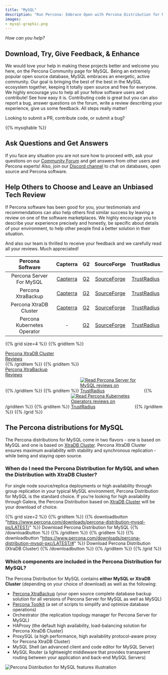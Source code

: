 ```yaml
---
title: "MySQL"
description: "Run Percona: Embrace Open with Percona Distribution for MySQL"
images:
- mysql-graphic.png
---
```


*How can you help?*

## Download, Try, Give Feedback, & Enhance

We would love your help in making these projects better and welcome you here, on the Percona Community page for MySQL. Being an extremely popular open source database, MySQL embraces an energetic, active community. Our goal is bringing the best of the best in the MySQL ecosystem together, keeping it totally open source and free for everyone. We highly encourage you to help all your fellow software users and contribute! See how easy it is. Contributing code is great but you can also report a bug, answer questions on the forum, write a review describing your experience, give us some feedback. All steps really matter!  

Looking to submit a PR, contribute code, or submit a bug?

{{% mysqltable %}}

## Ask Questions and Get Answers

If you face any situation you are not sure how to proceed with, ask your questions on our [Community Forum](https://forums.percona.com/c/mysql-mariadb/36) and get answers from other users and Percona experts! Also, join our [Discord channel](http://per.co.na/discord) to chat on databases, open source and Percona software.

## Help Others to Choose and Leave an Unbiased Tech Review

If Percona software has been good for you, your testimonials and recommendations can also help others find similar success by leaving a review on one of the software marketplaces. We highly encourage you to describe your experience precisely and honestly, be specific about details of your environment, to help other people find a better solution in their situation.

And also our team is thrilled to receive your feedback and we carefully read all your reviews. Much appreciated!

| Percona Software | Capterra | G2 | SourceForge | TrustRadius |
|:----------------:|:--------:|:--:|:-----------:|:-----------:|
| Percona Server For MySQL | [Capterra](https://reviews.capterra.com/new/133993) | [G2](https://www.g2.com/products/percona-server/reviews/) | [SourceForge](https://sourceforge.net/software/product/Percona-Server/) | [TrustRadius](https://www.trustradius.com/products/percona-server-for-mysql/reviews) |
| Percona XtraBackup | [Capterra](https://reviews.capterra.com/new/205293) | [G2](https://www.g2.com/products/percona-xtrabackup-for-mysql/reviews/) | [SourceForge](https://sourceforge.net/software/product/Percona-XtraBackup/) | [TrustRadius](https://www.trustradius.com/products/percona-xtrabackup/reviews) |
| Percona XtraDB Cluster | [Capterra](https://www.capterra.com/p/203955/Percona-XtraDB-Cluster/) | [G2](https://www.g2.com/products/percona-xtradb-cluster-pxc/reviews) | [SourceForge](https://sourceforge.net/software/product/Percona-XtraDB-Cluster/) | [TrustRadius](https://www.trustradius.com/products/percona-xtradb-cluster/reviews) |
| Percona Kubernetes Operator | - | [G2](https://www.g2.com/products/percona-kubernetes-operator-for-percona-xtradb-cluster/reviews) | [SourceForge](https://sourceforge.net/software/product/Percona-Kubernetes-Operator/) | [TrustRadius](https://www.trustradius.com/products/percona-kubernetes-operator-for-mysql-and-mongodb/reviews) |


{{% grid size=4 %}}
{{% griditem %}}
<!-- Begin SF Tag -->
<div class="sf-root" data-id="3261319" data-variant-id="sf" data-badge="top-performer-spring-black" data-metadata="achievement=top-performer-seasonal-2021-spring" style="width:200px" data-project-url="https://sourceforge.net/software/product/Percona-XtraDB-Cluster/">
    <a href="https://sourceforge.net/software/product/Percona-XtraDB-Cluster/" target="_blank">Percona XtraDB Cluster Reviews</a>
</div>
<script type="text/javascript">(function () {var sc=document.createElement('script');sc.type='text/javascript';sc.async=true;sc.src='https://b.sf-syn.com/badge_js?sf_id=3261319&variant_id=sf';var p=document.getElementsByTagName('script')[0];p.parentNode.insertBefore(sc, p);})();
</script>
<!-- End SF Tag -->
{{% /griditem %}}
{{% griditem %}}
<!-- Begin SF Tag -->
<div class="sf-root" data-id="3261326" data-variant-id="sf" data-badge="light-default" data-metadata="" style="width:180px" data-project-url="https://sourceforge.net/software/product/Percona-XtraBackup/">
    <a href="https://sourceforge.net/software/product/Percona-XtraBackup/" target="_blank">Percona XtraBackup Reviews</a>
</div>
<script type="text/javascript">(function () {var sc=document.createElement('script');sc.type='text/javascript';sc.async=true;sc.src='https://b.sf-syn.com/badge_js?sf_id=3261326&variant_id=sf';var p=document.getElementsByTagName('script')[0];p.parentNode.insertBefore(sc, p);})();
</script>
<!-- End SF Tag -->
{{% /griditem %}}
{{% griditem %}}
<a href="https://www.trustradius.com/products/percona-server-for-mysql/reviews?source=ratings_badge&utm_source=badge&utm_medium=referral&utm_campaign=trustradius_ratings_badge" style="display:inline-block;" target="_blank" title="Read Percona Server for MySQL reviews on TrustRadius" rel="noopener"><img alt="Read Percona Server for MySQL reviews on TrustRadius" style="max-width:200px" src="https://www.trustradius.com/api/v1/ratings_badge/percona-server-for-mysql"></a>
{{% /griditem %}}
{{% griditem %}}
<a href="https://www.trustradius.com/products/percona-kubernetes-operator-for-mysql-and-mongodb/reviews?source=ratings_badge&utm_source=badge&utm_medium=referral&utm_campaign=trustradius_ratings_badge" style="display:inline-block;" target="_blank" title="Read Percona Kubernetes Operators reviews on TrustRadius" rel="noopener"><img alt="Read Percona Kubernetes Operators reviews on TrustRadius" style="max-width:200px" src="https://www.trustradius.com/api/v1/ratings_badge/percona-kubernetes-operator-for-mysql-and-mongodb"></a>
{{% /griditem %}}
{{% /grid %}}


## The Percona distributions for MySQL

The Percona distributions for MySQL come in two flavors - one is based on MySQL and one is based on [XtraDB Cluster](https://www.percona.com/software/mysql-database/percona-xtradb-cluster). Percona XtraDB Cluster ensures maximum availability with stability and synchronous replication - while being and staying open source.

### When do I need the Percona Distribution for MySQL and when the Distribution with XtraDB Cluster?

For single node source/replica deployments or high availability through group replication in your typical MySQL environment, Percona Distribution for MySQL is the standard choice. If you're looking for high availability through Galera, the Percona Distribution based on [XtraDB Cluster](https://www.percona.com/software/mysql-database/percona-xtradb-cluster) will be your download of choice.

{{% grid size=2 %}}
{{% griditem %}}
{{% downloadbutton "https://www.percona.com/downloads/percona-distribution-mysql-ps/LATEST/" %}}
Download Percona Distribution for MySQL
{{% /downloadbutton %}}
{{% /griditem %}}
{{% griditem %}}
{{% downloadbutton "https://www.percona.com/downloads/percona-distribution-mysql-pxc/LATEST/#" %}}
Download Percona Distribution (XtraDB Cluster)
{{% /downloadbutton %}}
{{% /griditem %}}
{{% /grid %}}

### Which components are included in the Percona Distribution for MySQL?

The Percona Distribution for MySQL contains **either MySQL or XtraDB Cluster** (depending on your choice of download) as well as the following:

* [Percona XtraBackup](https://www.percona.com/software/mysql-database/percona-xtrabackup) (your open source complete database backup solution for all versions of Percona Server for MySQL as well as MySQL)
* [Percona Toolkit](https://www.percona.com/software/database-tools/percona-toolkit) (a set of scripts to simplify and optimize database operations)
* Orchestrator (the replication topology manager for Percona Server for MySQL)
* HAProxy (the default high availability, load-balancing solution for Percona XtraDB Cluster)
* ProxySQL (a high performance, high availability protocol-aware proxy for Percona XtraDB Cluster)
* MySQL Shell (an advanced client and code editor for MySQL Server)
* MySQL Router (a lightweight middleware that provides transparent routing between your application and back-end MySQL Servers)

![Percona Distribution for MySQL features illustration](mysql-graphic.png)